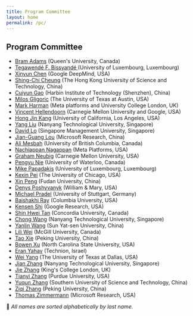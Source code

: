```yaml
---
title: Program Committee
layout: home
permalink: /pc/
---
```


## Program Committee

- [Bram Adams](https://mcis.cs.queensu.ca/) (Queen's University, Canada)
- [Tegawendé F. Bissyandé ](https://bissyande.github.io) (University of Luxembourg, Luxembourg)
- [Xinyun Chen](https://jungyhuk.github.io/) (Google DeepMind, USA)
- [Shing-Chi Cheung](https://home.cse.ust.hk/~scc/) (The Hong Kong University of Science and Technology, China)
- [Cuiyun Gao](https://cuiyungao.github.io/) (Harbin Institute of Technology (Shenzhen), China)
- [Milos Gligoric](https://users.ece.utexas.edu/~gligoric/) (The University of Texas at Austin, USA)
- [Mark Harman](http://www0.cs.ucl.ac.uk/staff/M.Harman/) (Meta platforms and University College London, UK)
- [Vincent Hellendoorn](https://vhellendoorn.github.io/) (Carnegie Mellon University and Google, USA)
- [Hong Jin Kang](https://kanghj.github.io/) (University of California, Los Angeles, USA)
- [Yang Liu](https://personal.ntu.edu.sg/yangliu/) (Nanyang Technological University, Singapore)
- [David Lo](http://www.mysmu.edu/faculty/davidlo/) (Singapore Management University, Singapore)
- [Jian-Guang Lou](https://www.microsoft.com/en-us/research/people/jlou/) (Microsoft Research, China)
- [Ali Mesbah](https://people.ece.ubc.ca/amesbah/) (University of British Columbia, Canada)
- [Nachiappan Nagappan](https://nachinagappan.github.io/) (Meta Platforms, USA)
- [Graham Neubig](https://phontron.com) (Carnegie Mellon University, USA)
- [Pengyu Nie](https://pengyunie.github.io/) (University of Waterloo, Canada)
- [Mike Papadakis](https://mpapad.github.io/) (University of Luxembourg, Luxembourg)
- [Kexin Pei](https://sites.google.com/site/kexinpeisite/) (The University of Chicago, USA)
- [Xin Peng](https://cspengxin.github.io/) (Fudan University, China)
- [Denys Poshyvanyk](https://www.cs.wm.edu/~denys) (William & Mary, USA)
- [Michael Pradel](https://software-lab.org/people/Michael_Pradel.html) (University of Stuttgart, Germany)
- [Baishakhi Ray](https://rayb.info) (Columbia University, USA)
- [Kensen Shi](https://research.google/people/KensenShi/) (Google Research, USA)
- [Shin Hwei Tan](https://www.shinhwei.com/) (Concordia University, Canada)
- [Chong Wang](https://cs-wangchong.github.io/) (Nanyang Technological University, Singapore)
- [Yanlin Wang](https://yanlin.info/) (Sun Yat-sen University, China)
- [Lili Wei](https://liliweise.github.io/) (McGill University, Canada)
- [Tao Xie](https://taoxiease.github.io/) (Peking University, China)
- [Bowen Xu](https://www.bowenxu.me/) (North Carolina State University, USA)
- [Eran Yahav](https://csaws.cs.technion.ac.il/~yahave/) (Technion, Israel)
- [Wei Yang](http://youngwei.com/) (The University of Texas at Dallas, USA)
- [Jian Zhang](https://zhangj111.github.io/) (Nanyang Technological University, Singapore)
- [Jie Zhang](https://sites.google.com/view/jie-zhang/home) (King's College London, UK)
- [Tianyi Zhang](https://tianyi-zhang.github.io/) (Purdue University, USA)
- [Yuqun Zhang](https://zhangyuqun.github.io/) (Southern University of Science and Technology, China)
- [Ziqi Zhang](https://github.com/ziqi-zhang) (Peking University, China)
- [Thomas Zimmermann](https://thomas-zimmermann.com/) (Microsoft Research, USA)

<p class="note">📝 <em>All names are sorted alphabetically by last name.</em></p>
